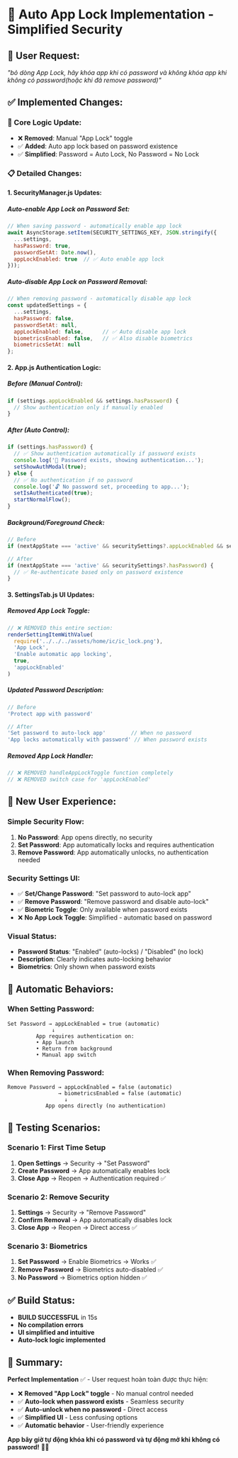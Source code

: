 # 🔐 Auto App Lock Implementation - Simplified Security

## 🎯 **User Request:**
*"bỏ dòng App Lock, hãy khóa app khi có password và không khóa app khi không có password(hoặc khi đã remove password)"*

## ✅ **Implemented Changes:**

### **🔧 Core Logic Update:**
- ❌ **Removed**: Manual "App Lock" toggle
- ✅ **Added**: Auto app lock based on password existence
- ✅ **Simplified**: Password = Auto Lock, No Password = No Lock

### **📋 Detailed Changes:**

#### **1. SecurityManager.js Updates:**

##### **Auto-enable App Lock on Password Set:**
```javascript
// When saving password - automatically enable app lock
await AsyncStorage.setItem(SECURITY_SETTINGS_KEY, JSON.stringify({
  ...settings,
  hasPassword: true,
  passwordSetAt: Date.now(),
  appLockEnabled: true  // ✅ Auto enable app lock
}));
```

##### **Auto-disable App Lock on Password Removal:**
```javascript
// When removing password - automatically disable app lock
const updatedSettings = {
  ...settings,
  hasPassword: false,
  passwordSetAt: null,
  appLockEnabled: false,      // ✅ Auto disable app lock
  biometricsEnabled: false,   // ✅ Also disable biometrics
  biometricsSetAt: null
};
```

#### **2. App.js Authentication Logic:**

##### **Before (Manual Control):**
```javascript
if (settings.appLockEnabled && settings.hasPassword) {
  // Show authentication only if manually enabled
}
```

##### **After (Auto Control):**
```javascript
if (settings.hasPassword) {
  // ✅ Show authentication automatically if password exists
  console.log('🔐 Password exists, showing authentication...');
  setShowAuthModal(true);
} else {
  // ✅ No authentication if no password
  console.log('🔓 No password set, proceeding to app...');
  setIsAuthenticated(true);
  startNormalFlow();
}
```

##### **Background/Foreground Check:**
```javascript
// Before
if (nextAppState === 'active' && securitySettings?.appLockEnabled && securitySettings?.hasPassword) {

// After  
if (nextAppState === 'active' && securitySettings?.hasPassword) {
  // ✅ Re-authenticate based only on password existence
}
```

#### **3. SettingsTab.js UI Updates:**

##### **Removed App Lock Toggle:**
```javascript
// ❌ REMOVED this entire section:
renderSettingItemWithValue(
  require('../../../assets/home/ic/ic_lock.png'), 
  'App Lock', 
  'Enable automatic app locking', 
  true, 
  'appLockEnabled'
)
```

##### **Updated Password Description:**
```javascript
// Before
'Protect app with password'

// After  
'Set password to auto-lock app'        // When no password
'App locks automatically with password' // When password exists
```

##### **Removed App Lock Handler:**
```javascript
// ❌ REMOVED handleAppLockToggle function completely
// ❌ REMOVED switch case for 'appLockEnabled'
```

## 🎯 **New User Experience:**

### **Simple Security Flow:**
1. **No Password**: App opens directly, no security
2. **Set Password**: App automatically locks and requires authentication
3. **Remove Password**: App automatically unlocks, no authentication needed

### **Security Settings UI:**
- ✅ **Set/Change Password**: "Set password to auto-lock app"
- ✅ **Remove Password**: "Remove password and disable auto-lock"  
- ✅ **Biometric Toggle**: Only available when password exists
- ❌ **No App Lock Toggle**: Simplified - automatic based on password

### **Visual Status:**
- **Password Status**: "Enabled" (auto-locks) / "Disabled" (no lock)
- **Description**: Clearly indicates auto-locking behavior
- **Biometrics**: Only shown when password exists

## 🔄 **Automatic Behaviors:**

### **When Setting Password:**
```
Set Password → appLockEnabled = true (automatic)
              ↓
         App requires authentication on:
         • App launch
         • Return from background
         • Manual app switch
```

### **When Removing Password:**
```
Remove Password → appLockEnabled = false (automatic)
                → biometricsEnabled = false (automatic)
                  ↓
            App opens directly (no authentication)
```

## 📱 **Testing Scenarios:**

### **Scenario 1: First Time Setup**
1. **Open Settings** → Security → "Set Password" 
2. **Create Password** → App automatically enables lock
3. **Close App** → Reopen → Authentication required ✅

### **Scenario 2: Remove Security**
1. **Settings** → Security → "Remove Password"
2. **Confirm Removal** → App automatically disables lock  
3. **Close App** → Reopen → Direct access ✅

### **Scenario 3: Biometrics**
1. **Set Password** → Enable Biometrics → Works ✅
2. **Remove Password** → Biometrics auto-disabled ✅
3. **No Password** → Biometrics option hidden ✅

## ✅ **Build Status:**
- **BUILD SUCCESSFUL** in 15s
- **No compilation errors** 
- **UI simplified and intuitive**
- **Auto-lock logic implemented**

## 🎉 **Summary:**

**Perfect Implementation** ✅ - User request hoàn toàn được thực hiện:

- ❌ **Removed "App Lock" toggle** - No manual control needed
- ✅ **Auto-lock when password exists** - Seamless security  
- ✅ **Auto-unlock when no password** - Direct access
- ✅ **Simplified UI** - Less confusing options
- ✅ **Automatic behavior** - User-friendly experience

**App bây giờ tự động khóa khi có password và tự động mở khi không có password!** 🔐✨